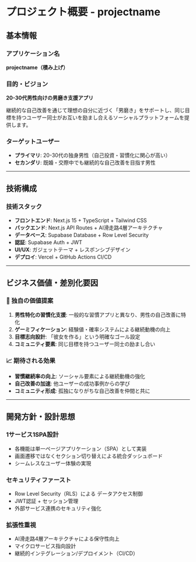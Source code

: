 # プロジェクト概要 - projectname

## 基本情報

### アプリケーション名
**projectname（積み上げ）**

### 目的・ビジョン
**20-30代男性向けの男磨き支援アプリ**

継続的な自己改善を通じて理想の自分に近づく「男磨き」をサポートし、同じ目標を持つユーザー同士がお互いを励まし合えるソーシャルプラットフォームを提供します。

### ターゲットユーザー
- **プライマリ**: 20-30代の独身男性（自己投資・習慣化に関心が高い）
- **セカンダリ**: 既婚・交際中でも継続的な自己改善を目指す男性

---

## 技術構成

### 技術スタック
- **フロントエンド**: Next.js 15 + TypeScript + Tailwind CSS
- **バックエンド**: Next.js API Routes + AI滑走路4層アーキテクチャ
- **データベース**: Supabase Database + Row Level Security
- **認証**: Supabase Auth + JWT
- **UI/UX**: ガジェットテーマ + レスポンシブデザイン
- **デプロイ**: Vercel + GitHub Actions CI/CD

---

## ビジネス価値・差別化要因

### 🎯 独自の価値提案
1. **男性特化の習慣化支援**: 一般的な習慣アプリと異なり、男性の自己改善に特化
2. **ゲーミフィケーション**: 経験値・確率システムによる継続動機の向上
3. **目標志向設計**: 「彼女を作る」という明確なゴール設定
4. **コミュニティ要素**: 同じ目標を持つユーザー同士の励まし合い

### 📈 期待される効果
- **習慣継続率の向上**: ソーシャル要素による継続動機の強化
- **自己改善の加速**: 他ユーザーの成功事例からの学び
- **コミュニティ形成**: 孤独になりがちな自己改善を仲間と共に

---

## 開発方針・設計思想

### 1サービス1SPA設計
- 各機能は単一ページアプリケーション（SPA）として実装
- 画面遷移ではなくセクション切り替えによる統合ダッシュボード
- シームレスなユーザー体験の実現

### セキュリティファースト
- Row Level Security（RLS）による データアクセス制御
- JWT認証 + セッション管理
- 外部サービス連携のセキュリティ強化

### 拡張性重視
- AI滑走路4層アーキテクチャによる保守性向上
- マイクロサービス指向設計
- 継続的インテグレーション/デプロイメント（CI/CD）